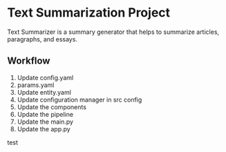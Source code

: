 # Text Summarization Project
Text Summarizer is a summary generator that helps to summarize articles, paragraphs, and essays.


## Workflow

1. Update config.yaml 
2. params.yaml
3. Update entity.yaml
4. Update configuration manager in src config
5. Update the components
6. Update the pipeline
7. Update the main.py
8. Update the app.py


test